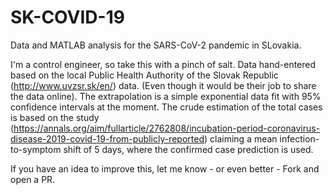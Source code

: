 # SK-COVID-19

 Data and MATLAB analysis for the SARS-CoV-2 pandemic in SLovakia.

I'm a control engineer, so take this with a pinch of salt. Data hand-entered based on the local Public Health Authority of the Slovak Republic (http://www.uvzsr.sk/en/) data. (Even though it would be their job to share the data online). The extrapolation is a simple exponential data fit with 95% confidence intervals at the moment. The crude estimation of the total cases is based on the study (https://annals.org/aim/fullarticle/2762808/incubation-period-coronavirus-disease-2019-covid-19-from-publicly-reported) claiming a mean infection-to-symptom shift of 5 days, where the confirmed case prediction is used. 

If you have an idea to improve this, let me know - or even better - Fork and open a PR.
